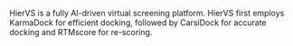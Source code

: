 HierVS is a fully AI-driven virtual screening platform. HierVS first employs KarmaDock for efficient docking, followed by CarsiDock for accurate docking and RTMscore for re-scoring.

